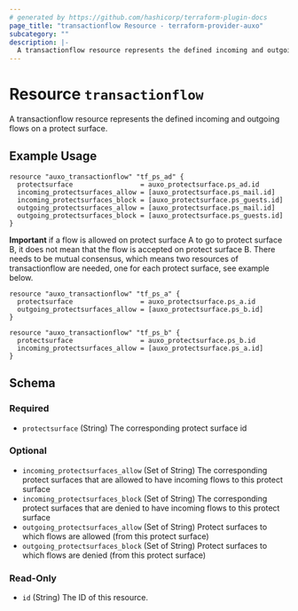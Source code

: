 ```yaml
---
# generated by https://github.com/hashicorp/terraform-plugin-docs
page_title: "transactionflow Resource - terraform-provider-auxo"
subcategory: ""
description: |-
  A transactionflow resource represents the defined incoming and outgoing flows on a protect surface.
---
```


# Resource `transactionflow`

A transactionflow resource represents the defined incoming and outgoing flows on a protect surface.

## Example Usage

```hcl
resource "auxo_transactionflow" "tf_ps_ad" {
  protectsurface                 = auxo_protectsurface.ps_ad.id
  incoming_protectsurfaces_allow = [auxo_protectsurface.ps_mail.id]
  incoming_protectsurfaces_block = [auxo_protectsurface.ps_guests.id]
  outgoing_protectsurfaces_allow = [auxo_protectsurface.ps_mail.id]
  outgoing_protectsurfaces_block = [auxo_protectsurface.ps_guests.id]
}
```

**Important** if a flow is allowed on protect surface A to go to protect surface B, it does not mean that the flow is accepted on protect surface B. There needs to be mutual consensus, which means two resources of transactionflow are needed, one for each protect surface, see example below.

```hcl
resource "auxo_transactionflow" "tf_ps_a" {
  protectsurface                 = auxo_protectsurface.ps_a.id
  outgoing_protectsurfaces_allow = [auxo_protectsurface.ps_b.id]
}

resource "auxo_transactionflow" "tf_ps_b" {
  protectsurface                 = auxo_protectsurface.ps_b.id
  incoming_protectsurfaces_allow = [auxo_protectsurface.ps_a.id]
}
```

<!-- schema generated by tfplugindocs -->
## Schema

### Required

- `protectsurface` (String) The corresponding protect surface id

### Optional

- `incoming_protectsurfaces_allow` (Set of String) The corresponding protect surfaces that are allowed to have incoming flows to this protect surface
- `incoming_protectsurfaces_block` (Set of String) The corresponding protect surfaces that are denied to have incoming flows to this protect surface
- `outgoing_protectsurfaces_allow` (Set of String) Protect surfaces to which flows are allowed (from this protect surface)
- `outgoing_protectsurfaces_block` (Set of String) Protect surfaces to which flows are denied (from this protect surface)

### Read-Only

- `id` (String) The ID of this resource.


